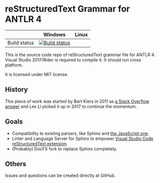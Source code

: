 reStructuredText Grammar for ANTLR 4
====================================

|              | Windows | Linux |
|:------------:|:-------:|:-----:|
| Build status | [![Build status](https://img.shields.io/appveyor/ci/lextm/restructuredtext-antlr/master.svg?label=appveyor&style=flat-square)](https://ci.appveyor.com/project/lextm/restructuredtext-antlr) |  |

This is the source code repo of reStructuredText grammar file for ANTLR 4. Visual Studio 2017/Rider is required to compile it. It should run cross platform.

It is licensed under MIT license.

History
-------
This piece of work was started by Bart Kiers in 2011 as [a Stack Overflow answer](https://stackoverflow.com/questions/6178546/antlr-grammar-for-restructuredtext-rule-priorities) 
and Lex Li picked it up in 2017 to continue the momentum.

Goals
-----
* Compatibility to existing parsers, like Sphinx and [the JavaScript one](https://github.com/seikichi/restructured).
* Linter and Language Server for Sphinx to empower [Visual Studio Code reStructuredText extension](https://github.com/vscode-restructuredtext/vscode-restructuredtext).
* (Probably) DocFX fork to replace Sphinx completely.

Others
------
Issues and questions can be created directly at GitHub.
